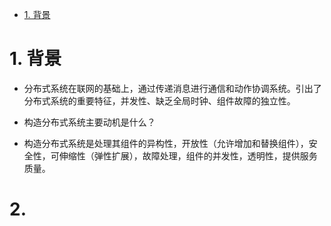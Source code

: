 <!-- TOC -->

- [1. 背景](#1-背景)

<!-- /TOC -->
# 1. 背景
* 分布式系统在联网的基础上，通过传递消息进行通信和动作协调系统。引出了分布式系统的重要特征，并发性、缺乏全局时钟、组件故障的独立性。

* 构造分布式系统主要动机是什么？
* 构造分布式系统是处理其组件的异构性，开放性（允许增加和替换组件），安全性，可伸缩性（弹性扩展），故障处理，组件的并发性，透明性，提供服务质量。

# 2. 